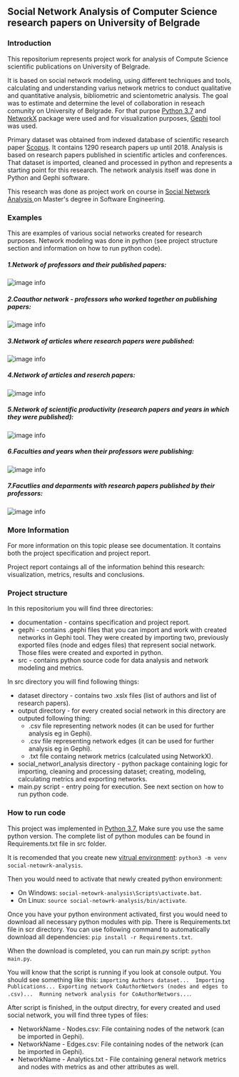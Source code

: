 ## Social Network Analysis of Computer Science research papers on University of Belgrade

### Introduction
This repositorium represents project work for analysis of Compute Science scientific publications on University of Belgrade. 

It is based on social network modeling, using different techniques and tools, calculating and understanding varius network metrics to conduct qualitative and quantitative analysis, bibliometric and scientometric analysis. The goal was to estimate and determine the level of collaboration in reseach comunity on University of Belgrade. For that purpse [Python 3.7](https://docs.python.org/3.7/ "Python 3.7") and [NetworkX](https://networkx.github.io/ "NetworkX") package were used and for visualization purposes, [Gephi](https://gephi.org/ "Gephi") tool was used.

Primary dataset was obtained from indexed database of scientific research paper [Scopus](https://www.scopus.com/home.uri "Scopus"). It contains 1290 research papers up until 2018. Analysis is based on research papers published in scientific articles and conferences. That dataset is imported, cleaned and  processed in python and represents a starting point for this research. The network analysis itself was done in Python and Gephi software. 

This research was done as project work on course in [Social Network Analysis ](https://www.etf.bg.ac.rs/en/fis/karton_predmeta/13M111ASM-2013 "Social Network Analysis ")  on Master's degree in Software Engineering.

### Examples
This are examples of various social networks created for research purposes. Network modeling was done in python (see project structure section and information on how to run python code).

##### 1.Network of professors and their published papers:

![image info](./documentation/examples/AuthorPublications.png)

##### 2.Coauthor network - professors who worked together on publishing papers:

![image info](./documentation/examples/CoAuthorNetwork.png)

##### 3.Network of articles where research papers were published:

![image info](./documentation/examples/ArticleNetwork.png)

##### 4.Network of articles and reserch papers:

![image info](./documentation/examples/ArticlePublicationNetwork.png)

##### 5.Network of scientific productivity (research papers and years in which they were published):

![image info](./documentation/examples/YearlyPublications.png)

##### 6.Faculties and years when their professors were publishing:

![image info](./documentation/examples/FacultyYearlyPublications.png)

##### 7.Facutlies and deparments with research papers published by their professors:

![image info](./documentation/examples/DepartmentNetwork.png)



### More Information
For more information on this topic please see documentation. It contains both the project specification and project report.

Project report contaings all of the information behind this research: visualization, metrics, results and conclusions.

### Project structure
In this repositorium you will find three directories:

* documentation - contains specification and project report.
* gephi - contains .gephi files that you can import and work with created networks in Gephi tool. They were created by importing two, previously exported files (node and edges files) that represent social network. Those files were created and exported in python.
* src - contains python source code for data analysis and network modeling and metrics.

In src directory you will find following things:

* dataset directory - contains two .xslx files (list of authors and list of research papers).
* output directory - for every created social network in this directory are outputed following thing:
    * .csv file representing network nodes (it can be used for further analysis eg in Gephi).
    * .csv file representing network edges (it can be used for further analysis eg in Gephi).
    * .txt file containg network metrics (calculated using NetworkX).
* social_networl_analysis directory - python package containing logic for importing, cleaning and processing dataset; creating, modeling, calculating metrics and exporting networks.
* main.py script - entry poing for execution. See next section on how to run python code.

### How to run code
This project was implemented in [Python 3.7.](https://www.python.org/downloads/release/python-370/) Make sure you use the same python version. The complete list of python  modules can be found in Requirements.txt file in src folder.

It is recomended that you create new [vitrual environment](https://docs.python.org/3.7/tutorial/venv.html):
`python3 -m venv social-netowrk-analysis`.

Then you would need to activate that newly created python environment:

* On Windows:
`social-netowrk-analysis\Scripts\activate.bat`.
* On Linux:
`source social-netowrk-analysis/bin/activate`.

Once you have your python environment activated, first you would need to download all necessary python modules with pip. There is Requirements.txt file in scr directory. You can use following command to automatically download all dependencies:
`pip install -r Requirements.txt`.

When the download is completed, you can run main.py script:
`python main.py`.

You will know that the script is running if you look at console output. You should see something like this:
`importing Authors dataset... 
Importing Publications...
Exporting network CoAuthorNetwors (nodes and edges to .csv)... 
Running network analysis for CoAuthorNetwors...`.

After script is finished, in the output directry, for every created and used social network, you will find three types of files:

* NetworkName - Nodes.csv: File containing nodes of the network (can be imported in Gephi).
* NetworkName - Edges.csv: File containing nodes of the network (can be imported in Gephi).
* NetworkName - Analytics.txt - File containing general network metrics and nodes with metrics as and other attributes as well.




